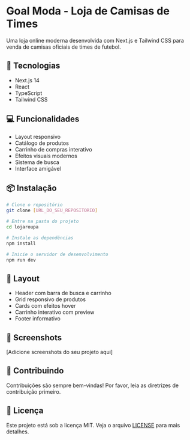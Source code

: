 # Goal Moda - Loja de Camisas de Times

Uma loja online moderna desenvolvida com Next.js e Tailwind CSS para venda de camisas oficiais de times de futebol.

## 🚀 Tecnologias

- Next.js 14
- React
- TypeScript
- Tailwind CSS

## 💻 Funcionalidades

- Layout responsivo
- Catálogo de produtos
- Carrinho de compras interativo
- Efeitos visuais modernos
- Sistema de busca
- Interface amigável

## 📦 Instalação

```bash
# Clone o repositório
git clone [URL_DO_SEU_REPOSITORIO]

# Entre na pasta do projeto
cd lojaroupa

# Instale as dependências
npm install

# Inicie o servidor de desenvolvimento
npm run dev
```

## 🎨 Layout

- Header com barra de busca e carrinho
- Grid responsivo de produtos
- Cards com efeitos hover
- Carrinho interativo com preview
- Footer informativo

## 📱 Screenshots

[Adicione screenshots do seu projeto aqui]

## 🤝 Contribuindo

Contribuições são sempre bem-vindas! Por favor, leia as diretrizes de contribuição primeiro.

## 📝 Licença

Este projeto está sob a licença MIT. Veja o arquivo [LICENSE](LICENSE) para mais detalhes. 